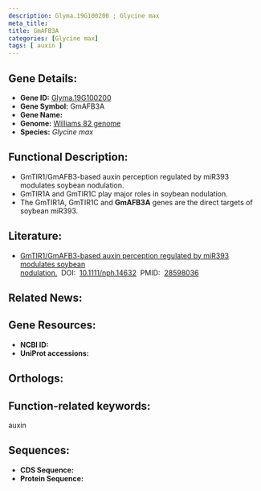```yaml
---
description: Glyma.19G100200 ; Glycine max
meta_title:
title: GmAFB3A
categories: [Glycine max]
tags: [ auxin ]
---
```


## Gene Details:
- **Gene ID:**	[Glyma.19G100200]()
- **Gene Symbol:** GmAFB3A
- **Gene Name:** 
- **Genome:** [Williams 82 genome]()
- **Species:** *Glycine max*

## Functional Description:
   - GmTIR1/GmAFB3-based auxin perception regulated by miR393 modulates soybean nodulation.
   - GmTIR1A and GmTIR1C play major roles in soybean nodulation.
   - The GmTIR1A, GmTIR1C and **GmAFB3A** genes are the direct targets of soybean miR393.

## Literature:
   - [GmTIR1/GmAFB3-based auxin perception regulated by miR393 modulates soybean nodulation.]( https://nph.onlinelibrary.wiley.com/doi/10.1111/nph.14632)&nbsp;&nbsp;DOI:&nbsp;&nbsp;[10.1111/nph.14632](https://nph.onlinelibrary.wiley.com/doi/10.1111/nph.14632)&nbsp;&nbsp;PMID:&nbsp;&nbsp;[28598036](https://pubmed.ncbi.nlm.nih.gov/28598036/)

## Related News:

## Gene Resources:
- **NCBI ID:** [](https://www.ncbi.nlm.nih.gov/gene/?term=)
- **UniProt accessions:** [](https://www.uniprot.org/uniprotkb//entry)

## Orthologs:


## Function-related keywords:
auxin

## Sequences:
- **CDS Sequence:**
- **Protein Sequence:**
